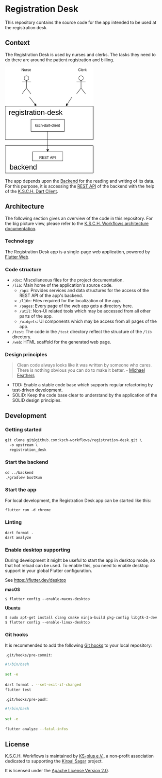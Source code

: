 # Registration Desk

This repository contains the source code for the app intended to be used at the registration desk.

## Context

The Registration Desk is used by nurses and clerks.
The tasks they need to do there are around the patient registration and billing.

![Context diagram](doc/img/context.png)

The app depends upon the [Backend](https://github.com/ksch-workflows/backend) for the reading and writing of its data.
For this purpose, it is accessing the [REST API](https://www.redhat.com/en/topics/api/what-is-a-rest-api) of the backend with the help of the [K.S.C.H. Dart Client](https://github.com/ksch-workflows/ksch-dart-client).

## Architecture

The following section gives an overview of the code in this repository.
For the big picture view, please refer to the [K.S.C.H. Workflows architecture documentation](https://ksch-workflows.github.io/arc42/).

### Technology

The Registration Desk app is a single-page web application, powered by [Flutter Web](https://flutter.dev/web).

### Code structure

- `/doc`: Miscellaneous files for the project documentation.
- `/lib`: Main home of the application's source code.
  - `/api`: Provides services and data structures for the access of the REST API of the app's backend.
  - `/l10n`: Files required for the localization of the app. 
  - `/pages`: Every page of the web app gets a directory here.
  - `/util`: Non-UI related tools which may be accessed from all other parts of the app.
  - `/widgets`: UI components which may be access from all pages of the app.
- `/test`: The code in the `/test` directory reflect the structure of the `/lib` directory.
- `/web`: HTML scaffold for the generated web page.

### Design principles

> Clean code always looks like it was written by someone who cares. There is nothing obvious you can do to make it better. - [Michael Feathers](https://cvuorinen.net/2014/04/what-is-clean-code-and-why-should-you-care/)

- TDD: Enable a stable code base which supports regular refactoring by test-driven development.
- SOLID: Keep the code base clear to understand by the application of the SOLID design principles.

## Development

### Getting started

```
git clone git@github.com:ksch-workflows/registration-desk.git \
  -o upstream \
  registration_desk
```

### Start the backend

```
cd ../backend
./gradlew bootRun
```

### Start the app

For local development, the Registration Desk app can be started like this:

```
flutter run -d chrome
```

### Linting

```
dart format .
dart analyze
```

### Enable desktop supporting

During development it might be useful to start the app in desktop mode, so that hot reload can be used.
To enable this, you need to enable desktop support in your global Flutter configuration.

See https://flutter.dev/desktop

**macOS**

```shell
$ flutter config --enable-macos-desktop
```

**Ubuntu**

```shell
$ sudo apt-get install clang cmake ninja-build pkg-config libgtk-3-dev
$ flutter config --enable-linux-desktop
```

### Git hooks

It is recommended to add the following [Git hooks](https://git-scm.com/book/en/v2/Customizing-Git-Git-Hooks) to your local repository:

`.git/hooks/pre-commit`:

```bash
#!/bin/bash

set -e

dart format . --set-exit-if-changed
flutter test
```

`.git/hooks/pre-push`:

```bash
#!/bin/bash

set -e

flutter analyze --fatal-infos
```

## License

K.S.C.H. Workflows is maintained by [KS-plus e.V.](https://ks-plus.org/en/welcome/),
a non-profit association dedicated to supporting the [Kirpal Sagar](https://kirpal-sagar.org/en/welcome/) project.

It is licensed under the [Apache License Version 2.0](https://github.com/ksch-workflows/ksch-workflows/blob/master/LICENSE).
